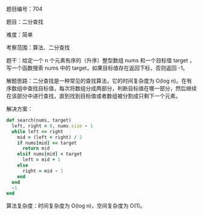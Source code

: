 题目编号：704

题目：二分查找

难度：简单

考察范围：算法、二分查找

题干：给定一个 n 个元素有序的（升序）整型数组 nums 和一个目标值 target ，写一个函数搜索 nums 中的 target，如果目标值存在返回下标，否则返回 -1。

解题思路：二分查找是一种常见的查找算法，它的时间复杂度为 O(log n)。在有序数组中查找目标值，每次将数组分成两部分，判断目标值在哪一部分，然后继续在该部分中进行查找，直到找到目标值或者数组被分割成只剩下一个元素。

解决方案：

```ruby
def search(nums, target)
  left, right = 0, nums.size - 1
  while left <= right
    mid = (left + right) / 2
    if nums[mid] == target
      return mid
    elsif nums[mid] < target
      left = mid + 1
    else
      right = mid - 1
    end
  end
  -1
end
```

算法复杂度：时间复杂度为 O(log n)，空间复杂度为 O(1)。